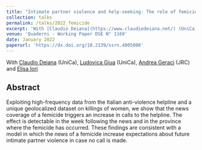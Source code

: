 ```yaml
---
title: "Intimate partner violence and help-seeking: The role of femicide news"
collection: talks
permalink: /talks/2022_femicide
excerpt: 'With [Claudio Deiana](https://www.claudiodeiana.net/) (UniCa), [Ludovica Giua](https://sites.google.com/site/ludovicagiua/home) (UniCa), [Andrea Geraci](https://sites.google.com/view/andreageraci/home) (JRC) and [Elisa Iori](https://www.unibo.it/sitoweb/elisa.iori5)'
venue: 'Quaderni - Working Paper DSE N° 1169'
date: January 2022
paperurl: 'https://dx.doi.org/10.2139/ssrn.4005008'
---
```

With [Claudio Deiana](https://www.claudiodeiana.net/) (UniCa), [Ludovica Giua](https://sites.google.com/site/ludovicagiua/home) (UniCa), [Andrea Geraci](https://sites.google.com/view/andreageraci/home) (JRC) and [Elisa Iori](https://www.unibo.it/sitoweb/elisa.iori5)

Abstract 
-----
Exploiting high-frequency data from the Italian anti-violence helpline and a unique geolocalized dataset on killings of women, we show that the news coverage of a femicide triggers an increase in calls to the helpline. The effect is detectable in the week following the news and in the province where the femicide has occurred. These findings are consistent with a model in which the news of a femicide increase expectations about future intimate partner violence in case no call is made.

